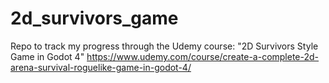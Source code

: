 # 2d_survivors_game
Repo to track my progress through the Udemy course: "2D Survivors Style Game in Godot 4" https://www.udemy.com/course/create-a-complete-2d-arena-survival-roguelike-game-in-godot-4/
